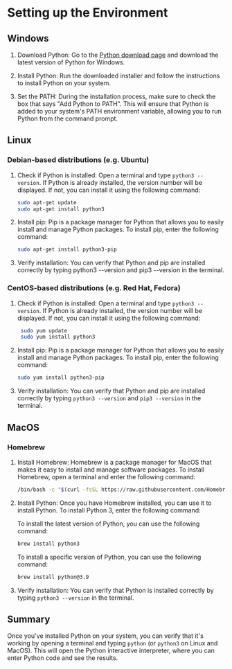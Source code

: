 # Setting up the Environment

## Windows

1. Download Python: Go to the [Python download page](https://www.python.org/downloads/) and download the latest version of Python for Windows.

2. Install Python: Run the downloaded installer and follow the instructions to install Python on your system.

3. Set the PATH: During the installation process, make sure to check the box that says "Add Python to PATH". This will ensure that Python is added to your system's PATH environment variable, allowing you to run Python from the command prompt.

## Linux

### Debian-based distributions (e.g. Ubuntu)

1. Check if Python is installed: Open a terminal and type `python3 --version`. If Python is already installed, the version number will be displayed. If not, you can install it using the following command:

   ```bash
   sudo apt-get update
   sudo apt-get install python3
   ```

2. Install pip: Pip is a package manager for Python that allows you to easily install and manage Python packages. To install pip, enter the following command:

   ```bash
   sudo apt-get install python3-pip
   ```

3. Verify installation: You can verify that Python and pip are installed correctly by typing python3 --version and pip3 --version in the terminal.

### CentOS-based distributions (e.g. Red Hat, Fedora)

1. Check if Python is installed: Open a terminal and type `python3 --version`. If Python is already installed, the version number will be displayed. If not, you can install it using the following command:

   ```bash
    sudo yum update
    sudo yum install python3
   ```

2. Install pip: Pip is a package manager for Python that allows you to easily install and manage Python packages. To install pip, enter the following command:

   ```bash
   sudo yum install python3-pip
   ```

3. Verify installation: You can verify that Python and pip are installed correctly by typing `python3 --version` and `pip3 --version` in the terminal.

## MacOS

### Homebrew

1. Install Homebrew: Homebrew is a package manager for MacOS that makes it easy to install and manage software packages. To install Homebrew, open a terminal and enter the following command:

   ```bash
   /bin/bash -c "$(curl -fsSL https://raw.githubusercontent.com/Homebrew/install/HEAD/install.sh)"
   ```

2. Install Python: Once you have Homebrew installed, you can use it to install Python. To install Python 3, enter the following command:

   To install the latest version of Python, you can use the following command:

   ```bash
   brew install python3
   ```

   To install a specific version of Python, you can use the following command:

   ```bash
   brew install python@3.9
   ```

3. Verify installation: You can verify that Python is installed correctly by typing `python3 --version` in the terminal.

## Summary

Once you've installed Python on your system, you can verify that it's working by opening a terminal and typing `python` (or `python3` on Linux and MacOS). This will open the Python interactive interpreter, where you can enter Python code and see the results.
